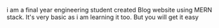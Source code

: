 i am a final year engineering student created Blog website using MERN stack.
It's very basic as i am learning it too.
But you will get it easy




